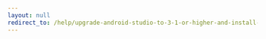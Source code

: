 ```yaml
---
layout: null
redirect_to: /help/upgrade-android-studio-to-3-1-or-higher-and-install-android-sdk-for-api-level-28-android-9-0/
---
```


